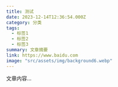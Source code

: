 ```yaml
---
title: 测试
date: 2023-12-14T12:36:54.000Z
category: 分类
tags:
  - 标签1
  - 标签2
  - 标签3
summary: 文章摘要
link: https://www.baidu.com
image: "src/assets/img/background6.webp"
---
```


文章内容...
